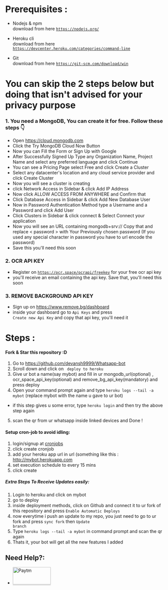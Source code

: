 # Prerequisites :
- Nodejs & npm<br>download from here <code>https://nodejs.org/</code><br>
                                                                      
- Heroku cli<br> download from here <code> https://devcenter.heroku.com/categories/command-line </code>

- Git<br> download from here <code>https://git-scm.com/download/win</code>
<h1>You can skip the 2 steps below but doing that isn't advised for your privacy purpose</h1>

### 1. You need a MongoDB, You can create it for free. Follow these steps 👇
- Open https://cloud.mongodb.com
- Click the Try MongoDB Cloud Now Button
- Now you can Fill the Form or Sign Up with Google
- After Successfully Signed Up Type any Organization Name, Project Name and select any preferred language and click Continue
- You can see a Pricing Page select Free and click Create a Cluster
- Select any datacenter's location and any cloud service provider and click Create Cluster
- Now you will see a cluster is creating
- click Network Access in Sidebar & click Add IP Address
- Now click ALLOW ACCESS FROM ANYWHERE and Confirm that
- Click Database Access in Sidebar & click Add New Database User
- Now in Password Authentication Method type a Username and a Password and click Add User
- Click Clusters in Sidebar & click connect & Select Connect your application
- Now you will see an URL containing mongodb+srv:// Copy that and replace < password > with Your Previously chosen password (If you used any special character in password you have to url encode the password)
- Save this you'll need this soon
### 2. OCR API KEY
- Register on <code>https://ocr.space/ocrapi/freekey</code> for your free ocr api key
- you'll receive an email containing the api key. Save that, you'll need this soon
### 3. REMOVE BACKGROUND API KEY
- Sign up on https://www.remove.bg/dashboard
- inside your dashboard go to <code>Api Keys</code> and press <code> Create new Api Key</code> and copy that api key, you'll need it 

# Steps :
#### Fork & Star this repository :D
1. Go to https://github.com/devansh9999/Whatsapp-bot
2. Scroll down and click on <code> deploy to heroku</code>
3. Give ur bot a name(say mybot) and fill in ur mongodb_url(optional) , ocr_space_api_key(optional) and remove_bg_api_key(mandatory) and press deploy
4. Open your command prompt again and type <code>heroku logs --tail -a mybot</code> (replace mybot with the name u gave to ur bot)
- if this step gives u some error, type <code>heroku login</code> and then try the above step again
5. scan the qr from ur whatsapp inside linked devices and Done !

#### Setup cron-job to avoid idling:
1. login/signup at [cronjobs](https://console.cron-job.org/login)
2. click create cronjob
3. add your heroku app url in url (something like this : </code>http://mybot.herokuapp.com</code>
4. set execution schedule to every 15 mins
5. click create



##### Extra Steps To Receive Updates easily:
1. Login to heroku and click on mybot
2. go to deploy
3. inside deployment methods, click on Github and connect it to ur fork of this repository and press <code>Enable Automatic Deploys</code>
4. now everytime i push an update to my repo, you just need to go to ur fork and press <code>sync fork</code> then <code>Update branch</code>
5. Type <code>heroku logs --tail -a mybot</code> in command prompt and scan the qr again
6. Thats it, your bot will get all the new features I added


## Need Help?:
- <a href="https://t.me/SciBot_Whatsapp" target="_blank"><img src="https://images.macrumors.com/t/yMMf-bY_9Mm9UdPbxEQi7RRhRtg=/1600x/article-new/2017/05/Telegram-app.jpg" alt="Paytm" style="height: 55px !important;width: 120px !important;box-shadow: 0px 3px 2px 0px rgba(190, 190, 190, 0.5) !important;-webkit-box-shadow: 0px 3px 2px 0px rgba(190, 190, 190, 0.5) !important;" ></a>
